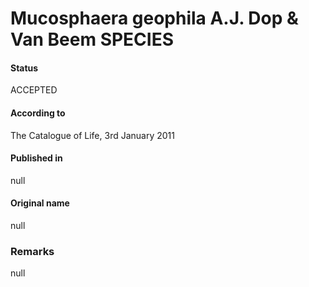 Mucosphaera geophila A.J. Dop & Van Beem SPECIES
=======

#### Status
ACCEPTED

#### According to
The Catalogue of Life, 3rd January 2011

#### Published in
null

#### Original name
null

### Remarks
null